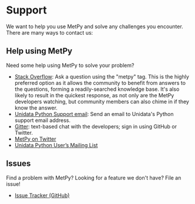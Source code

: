 # Support

We want to help you use MetPy and solve any challenges you encounter. There
are many ways to contact us:

## Help using MetPy
Need some help using MetPy to solve your problem?
* [Stack Overflow](https://stackoverflow.com/questions/tagged/metpy): Ask a question using the
  "metpy" tag. This is the highly preferred option as it allows the community to benefit from
  answers to the questions, forming a readily-searched knowledge base. It's also likely to
  result in the quickest response, as not only are the MetPy developers watching, but
  community members can also chime in if they know the answer.
* [Unidata Python Support email](mailto:support-python@unidata.ucar.edu): Send an email to
  Unidata's Python support email address.
* [Gitter](https://gitter.im/Unidata/MetPy): text-based chat with the developers; sign in
  using GitHub or Twitter.
* [MetPy on Twitter](https://twitter.com/MetPy)
* [Unidata Python User’s Mailing List](https://www.unidata.ucar.edu/support/#mailinglists)

## Issues
Find a problem with MetPy? Looking for a feature we don't have? File an issue!
* [Issue Tracker (GitHub)](https://github.com/Unidata/MetPy/issues)
